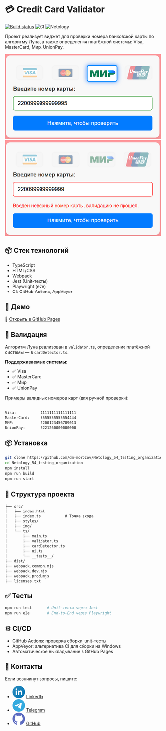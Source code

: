 # 💳 Credit Card Validator

[![Build status](https://ci.appveyor.com/api/projects/status/i3nocpf5twbvbvcu?svg=true)](https://ci.appveyor.com/project/dm-morozov/netology-54-testing-organization)
![CI](https://github.com/dm-morozov/Netology_54_testing_organization/actions/workflows/web.yaml/badge.svg)
![Netology](https://img.shields.io/badge/TypeScript-JavaScript-blue)

Проект реализует виджет для проверки номера банковской карты по алгоритму Луна, а также определения платёжной системы: Visa, MasterCard, Мир, UnionPay.

![](./src/img/card.png)
![](./src/img/card_error.png)

## 📦 Стек технологий

- TypeScript
- HTML/CSS
- Webpack
- Jest (Unit-тесты)
- Playwright (e2e)
- CI: GitHub Actions, AppVeyor

## 🚀 Демо

🔗 [Открыть в GitHub Pages](https://dm-morozov.github.io/Netology_54_testing_organization/)

## 🧪 Валидация

Алгоритм Луна реализован в `validator.ts`, определение платёжной системы — в `cardDetector.ts`.

**Поддерживаемые системы:**

- ✅ Visa
- ✅ MasterCard
- ✅ Мир
- ✅ UnionPay

Примеры валидных номеров карт (для ручной проверки):
```

Visa:           4111111111111111
MasterCard:     5555555555554444
МИР:            2200123456789013
UnionPay:       6221260000000000

````

## 📦 Установка

```bash
git clone https://github.com/dm-morozov/Netology_54_testing_organization
cd Netology_54_testing_organization
npm install
npm run build
npm run start
````

## 📂 Структура проекта

```
├── src/
│   ├── index.html
│   ├── index.ts           # Точка входа
│   ├── styles/
│   ├── img/
│   └── ts/
│       ├── main.ts
│       ├── validator.ts
│       ├── cardDetector.ts
│       ├── ui.ts
│       └── __tests__/
├── dist/
├── webpack.common.mjs
├── webpack.dev.mjs
├── webpack.prod.mjs
├── licenses.txt
```

## ✅ Тесты

```bash
npm run test       # Unit-тесты через Jest
npm run e2e        # End-to-End через Playwright
```

## ⚙️ CI/CD

* GitHub Actions: проверка сборки, unit-тесты
* AppVeyor: альтернатива CI для сборки на Windows
* Автоматическое выкладывание в GitHub Pages

## 📧 Контакты

Если возникнут вопросы, пишите:

* ![LinkedIn](./svg/linkedin-icon.svg) [LinkedIn](https://www.linkedin.com/in/dm-morozov/)
* ![Telegram](./svg/telegram.svg) [Telegram](https://t.me/dem2014)
* ![GitHub](./svg/github-icon.svg) [GitHub](https://github.com/dm-morozov/)